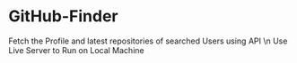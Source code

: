 # GitHub-Finder
Fetch the Profile and latest repositories of searched Users using API \n
Use Live Server to Run on Local Machine
